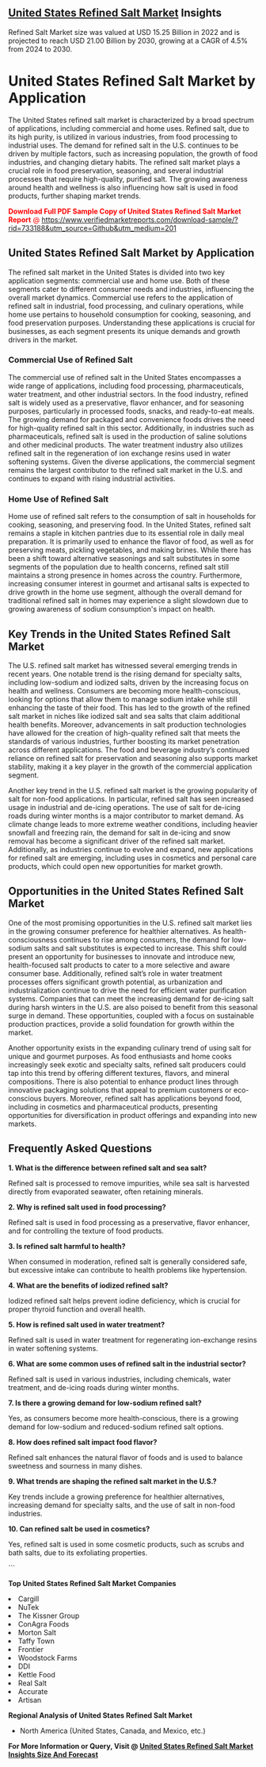 <h2><a href="https://www.verifiedmarketreports.com/download-sample/?rid=733188&amp;utm_source=Github&amp;utm_medium=201" target="_blank">United States Refined Salt Market</a> Insights</h2><p>Refined Salt Market size was valued at USD 15.25 Billion in 2022 and is projected to reach USD 21.00 Billion by 2030, growing at a CAGR of 4.5% from 2024 to 2030.</p><p><h1>United States Refined Salt Market by Application</h1><p>The United States refined salt market is characterized by a broad spectrum of applications, including commercial and home uses. Refined salt, due to its high purity, is utilized in various industries, from food processing to industrial uses. The demand for refined salt in the U.S. continues to be driven by multiple factors, such as increasing population, the growth of food industries, and changing dietary habits. The refined salt market plays a crucial role in food preservation, seasoning, and several industrial processes that require high-quality, purified salt. The growing awareness around health and wellness is also influencing how salt is used in food products, further shaping market trends. <p><span class=""><span style="color: #ff0000;"><strong>Download Full PDF Sample Copy of United States Refined Salt Market Report</strong> @ </span><a href="https://www.verifiedmarketreports.com/download-sample/?rid=733188&amp;utm_source=Github&amp;utm_medium=201" target="_blank">https://www.verifiedmarketreports.com/download-sample/?rid=733188&amp;utm_source=Github&amp;utm_medium=201</a></span></p></p><h2>United States Refined Salt Market by Application</h2><p>The refined salt market in the United States is divided into two key application segments: commercial use and home use. Both of these segments cater to different consumer needs and industries, influencing the overall market dynamics. Commercial use refers to the application of refined salt in industrial, food processing, and culinary operations, while home use pertains to household consumption for cooking, seasoning, and food preservation purposes. Understanding these applications is crucial for businesses, as each segment presents its unique demands and growth drivers in the market.</p><h3>Commercial Use of Refined Salt</h3><p>The commercial use of refined salt in the United States encompasses a wide range of applications, including food processing, pharmaceuticals, water treatment, and other industrial sectors. In the food industry, refined salt is widely used as a preservative, flavor enhancer, and for seasoning purposes, particularly in processed foods, snacks, and ready-to-eat meals. The growing demand for packaged and convenience foods drives the need for high-quality refined salt in this sector. Additionally, in industries such as pharmaceuticals, refined salt is used in the production of saline solutions and other medicinal products. The water treatment industry also utilizes refined salt in the regeneration of ion exchange resins used in water softening systems. Given the diverse applications, the commercial segment remains the largest contributor to the refined salt market in the U.S. and continues to expand with rising industrial activities.</p><h3>Home Use of Refined Salt</h3><p>Home use of refined salt refers to the consumption of salt in households for cooking, seasoning, and preserving food. In the United States, refined salt remains a staple in kitchen pantries due to its essential role in daily meal preparation. It is primarily used to enhance the flavor of food, as well as for preserving meats, pickling vegetables, and making brines. While there has been a shift toward alternative seasonings and salt substitutes in some segments of the population due to health concerns, refined salt still maintains a strong presence in homes across the country. Furthermore, increasing consumer interest in gourmet and artisanal salts is expected to drive growth in the home use segment, although the overall demand for traditional refined salt in homes may experience a slight slowdown due to growing awareness of sodium consumption's impact on health.</p><h2>Key Trends in the United States Refined Salt Market</h2><p>The U.S. refined salt market has witnessed several emerging trends in recent years. One notable trend is the rising demand for specialty salts, including low-sodium and iodized salts, driven by the increasing focus on health and wellness. Consumers are becoming more health-conscious, looking for options that allow them to manage sodium intake while still enhancing the taste of their food. This has led to the growth of the refined salt market in niches like iodized salt and sea salts that claim additional health benefits. Moreover, advancements in salt production technologies have allowed for the creation of high-quality refined salt that meets the standards of various industries, further boosting its market penetration across different applications. The food and beverage industry’s continued reliance on refined salt for preservation and seasoning also supports market stability, making it a key player in the growth of the commercial application segment.</p><p>Another key trend in the U.S. refined salt market is the growing popularity of salt for non-food applications. In particular, refined salt has seen increased usage in industrial and de-icing operations. The use of salt for de-icing roads during winter months is a major contributor to market demand. As climate change leads to more extreme weather conditions, including heavier snowfall and freezing rain, the demand for salt in de-icing and snow removal has become a significant driver of the refined salt market. Additionally, as industries continue to evolve and expand, new applications for refined salt are emerging, including uses in cosmetics and personal care products, which could open new opportunities for market growth.</p><h2>Opportunities in the United States Refined Salt Market</h2><p>One of the most promising opportunities in the U.S. refined salt market lies in the growing consumer preference for healthier alternatives. As health-consciousness continues to rise among consumers, the demand for low-sodium salts and salt substitutes is expected to increase. This shift could present an opportunity for businesses to innovate and introduce new, health-focused salt products to cater to a more selective and aware consumer base. Additionally, refined salt’s role in water treatment processes offers significant growth potential, as urbanization and industrialization continue to drive the need for efficient water purification systems. Companies that can meet the increasing demand for de-icing salt during harsh winters in the U.S. are also poised to benefit from this seasonal surge in demand. These opportunities, coupled with a focus on sustainable production practices, provide a solid foundation for growth within the market.</p><p>Another opportunity exists in the expanding culinary trend of using salt for unique and gourmet purposes. As food enthusiasts and home cooks increasingly seek exotic and specialty salts, refined salt producers could tap into this trend by offering different textures, flavors, and mineral compositions. There is also potential to enhance product lines through innovative packaging solutions that appeal to premium customers or eco-conscious buyers. Moreover, refined salt has applications beyond food, including in cosmetics and pharmaceutical products, presenting opportunities for diversification in product offerings and expanding into new markets.</p><h2>Frequently Asked Questions</h2><p><strong>1. What is the difference between refined salt and sea salt?</strong></p><p>Refined salt is processed to remove impurities, while sea salt is harvested directly from evaporated seawater, often retaining minerals.</p><p><strong>2. Why is refined salt used in food processing?</strong></p><p>Refined salt is used in food processing as a preservative, flavor enhancer, and for controlling the texture of food products.</p><p><strong>3. Is refined salt harmful to health?</strong></p><p>When consumed in moderation, refined salt is generally considered safe, but excessive intake can contribute to health problems like hypertension.</p><p><strong>4. What are the benefits of iodized refined salt?</strong></p><p>Iodized refined salt helps prevent iodine deficiency, which is crucial for proper thyroid function and overall health.</p><p><strong>5. How is refined salt used in water treatment?</strong></p><p>Refined salt is used in water treatment for regenerating ion-exchange resins in water softening systems.</p><p><strong>6. What are some common uses of refined salt in the industrial sector?</strong></p><p>Refined salt is used in various industries, including chemicals, water treatment, and de-icing roads during winter months.</p><p><strong>7. Is there a growing demand for low-sodium refined salt?</strong></p><p>Yes, as consumers become more health-conscious, there is a growing demand for low-sodium and reduced-sodium refined salt options.</p><p><strong>8. How does refined salt impact food flavor?</strong></p><p>Refined salt enhances the natural flavor of foods and is used to balance sweetness and sourness in many dishes.</p><p><strong>9. What trends are shaping the refined salt market in the U.S.?</strong></p><p>Key trends include a growing preference for healthier alternatives, increasing demand for specialty salts, and the use of salt in non-food industries.</p><p><strong>10. Can refined salt be used in cosmetics?</strong></p><p>Yes, refined salt is used in some cosmetic products, such as scrubs and bath salts, due to its exfoliating properties.</p>```</p><p><strong>Top United States Refined Salt Market Companies</strong></p><div data-test-id=""><p><li>Cargill</li><li> NuTek</li><li> The Kissner Group</li><li> ConAgra Foods</li><li> Morton Salt</li><li> Taffy Town</li><li> Frontier</li><li> Woodstock Farms</li><li> DDI</li><li> Kettle Food</li><li> Real Salt</li><li> Accurate</li><li> Artisan</li></p><div><strong>Regional Analysis of&nbsp;United States Refined Salt Market</strong></div><ul><li dir="ltr"><p dir="ltr">North America&nbsp;(United States, Canada, and Mexico, etc.)</p></li></ul><p><strong>For More Information or Query, Visit @&nbsp;</strong><strong><a href="https://www.verifiedmarketreports.com/product/refined-salt-market/?utm_source=Github&amp;utm_medium=201" target="_blank">United States Refined Salt Market Insights Size And Forecast</a></strong></p></div>
